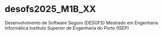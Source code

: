 # desofs2025_M1B_XX
Desenvolvimento de Software Seguro (DESOFS) Mestrado em Engenharia Informática Instituto Superior de Engenharia do Porto (ISEP)
